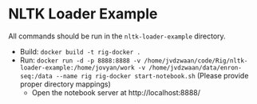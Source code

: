 # NLTK Loader Example

All commands should be run in the `nltk-loader-example` directory.

* Build: `docker build -t rig-docker .`
* Run: `docker run -d -p 8888:8888 -v /home/jvdzwaan/code/Rig/nltk-loader-example:/home/jovyan/work -v /home/jvdzwaan/data/enron-seq:/data --name rig rig-docker start-notebook.sh` (Please provide proper directory mappings)
  * Open the notebook server at http://localhost:8888/
